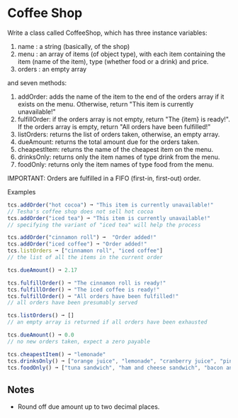 # Coffee Shop
Write a class called CoffeeShop, which has three instance variables:

1. name : a string (basically, of the shop)
2. menu : an array of items (of object type), with each item containing the item (name of the item), type (whether food or a drink) and price.
3. orders : an empty array

and seven methods:

1. addOrder: adds the name of the item to the end of the orders array if it exists on the menu. Otherwise, return "This item is currently unavailable!"
2. fulfillOrder: if the orders array is not empty, return "The {item} is ready!". If the orders array is empty, return "All orders have been fulfilled!"
3. listOrders: returns the list of orders taken, otherwise, an empty array.
4. dueAmount: returns the total amount due for the orders taken.
5. cheapestItem: returns the name of the cheapest item on the menu.
6. drinksOnly: returns only the item names of type drink from the menu.
7. foodOnly: returns only the item names of type food from the menu.

IMPORTANT: Orders are fulfilled in a FIFO (first-in, first-out) order.


Examples
```js
tcs.addOrder("hot cocoa") ➞ "This item is currently unavailable!"
// Tesha's coffee shop does not sell hot cocoa
tcs.addOrder("iced tea") ➞ "This item is currently unavailable!"
// specifying the variant of "iced tea" will help the process

tcs.addOrder("cinnamon roll") ➞  "Order added!"
tcs.addOrder("iced coffee") ➞ "Order added!"
tcs.listOrders ➞ ["cinnamon roll", "iced coffee"]
// the list of all the items in the current order

tcs.dueAmount() ➞ 2.17

tcs.fulfillOrder() ➞ "The cinnamon roll is ready!"
tcs.fulfillOrder() ➞ "The iced coffee is ready!"
tcs.fulfillOrder() ➞ "All orders have been fulfilled!"
// all orders have been presumably served

tcs.listOrders() ➞ []
// an empty array is returned if all orders have been exhausted

tcs.dueAmount() ➞ 0.0
// no new orders taken, expect a zero payable

tcs.cheapestItem() ➞ "lemonade"
tcs.drinksOnly() ➞ ["orange juice", "lemonade", "cranberry juice", "pineapple juice", "lemon iced tea", "vanilla chai latte", "hot chocolate", "iced coffee"]
tcs.foodOnly() ➞ ["tuna sandwich", "ham and cheese sandwich", "bacon and egg", "steak", "hamburger", "cinnamon roll"]

```
## Notes

* Round off due amount up to two decimal places.